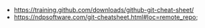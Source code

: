 - https://training.github.com/downloads/github-git-cheat-sheet/
- https://ndpsoftware.com/git-cheatsheet.html#loc=remote_repo;